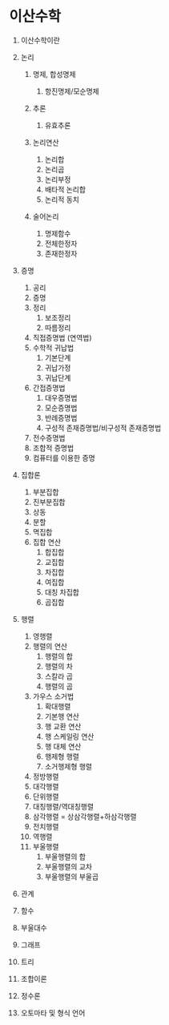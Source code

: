 # 이산수학

1. 이산수학이란
2. 논리

   1. 명제, 합성명제

      1. 항진명제/모순명제

   2. 추론
      1. 유효추론
   3. 논리연산

      1. 논리합
      2. 논리곱
      3. 논리부정
      4. 배타적 논리합
      5. 논리적 동치

   4. 술어논리
      1. 명제함수
      2. 전체한정자
      3. 존재한정자

3. 증명

   1. 공리
   2. 증명
   3. 정리
      1. 보조정리
      2. 따름정리
   4. 직접증명법 (연역법)
   5. 수학적 귀납법
      1. 기본단계
      2. 귀납가정
      3. 귀납단계
   6. 간접증명법
      1. 대우증명법
      2. 모순증명법
      3. 반례증명법
      4. 구성적 존재증명법/비구성적 존재증명법
   7. 전수증명법
   8. 조합적 증명법
   9. 컴퓨터를 이용한 증명

4. 집합론

   1. 부분집합
   2. 진부분집합
   3. 상동
   4. 분할
   5. 멱집합
   6. 집합 연산
      1. 합집합
      2. 교집합
      3. 차집합
      4. 여집합
      5. 대칭 차집합
      6. 곱집합

5. 행렬

   1. 영행렬
   2. 행렬의 연산
      1. 행렬의 합
      2. 행렬의 차
      3. 스칼라 곱
      4. 행렬의 곱
   3. 가우스 소거법
      1. 확대행렬
      2. 기본행 연산
      3. 행 교환 연산
      4. 행 스케일링 연산
      5. 행 대체 연산
      6. 행제형 행렬
      7. 소거행제형 행렬
   4. 정방행렬
   5. 대각행렬
   6. 단위행렬
   7. 대칭행렬/역대칭행렬
   8. 삼각행렬 = 상삼각행렬+하삼각행렬
   9. 전치행렬
   10. 역행렬
   11. 부울행렬
       1. 부울행렬의 합
       2. 부울행렬의 교차
       3. 부울행렬의 부울곱

6. 관계
7. 함수
8. 부울대수
9. 그래프
10. 트리
11. 조합이론
12. 정수론
13. 오토마타 및 형식 언어
